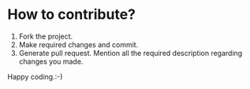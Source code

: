 # How to contribute?

1. Fork the project. 
2. Make required changes and commit. 
3. Generate pull request. Mention all the required description regarding changes you made.

Happy coding.:-)
